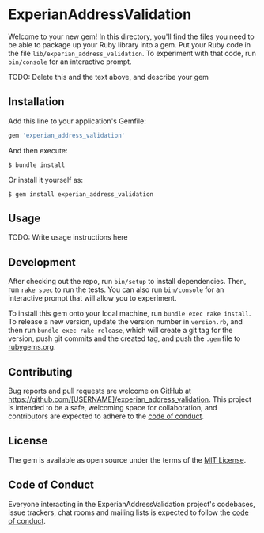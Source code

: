 # ExperianAddressValidation

Welcome to your new gem! In this directory, you'll find the files you need to be able to package up your Ruby library into a gem. Put your Ruby code in the file `lib/experian_address_validation`. To experiment with that code, run `bin/console` for an interactive prompt.

TODO: Delete this and the text above, and describe your gem

## Installation

Add this line to your application's Gemfile:

```ruby
gem 'experian_address_validation'
```

And then execute:

    $ bundle install

Or install it yourself as:

    $ gem install experian_address_validation

## Usage

TODO: Write usage instructions here

## Development

After checking out the repo, run `bin/setup` to install dependencies. Then, run `rake spec` to run the tests. You can also run `bin/console` for an interactive prompt that will allow you to experiment.

To install this gem onto your local machine, run `bundle exec rake install`. To release a new version, update the version number in `version.rb`, and then run `bundle exec rake release`, which will create a git tag for the version, push git commits and the created tag, and push the `.gem` file to [rubygems.org](https://rubygems.org).

## Contributing

Bug reports and pull requests are welcome on GitHub at https://github.com/[USERNAME]/experian_address_validation. This project is intended to be a safe, welcoming space for collaboration, and contributors are expected to adhere to the [code of conduct](https://github.com/[USERNAME]/experian_address_validation/blob/master/CODE_OF_CONDUCT.md).

## License

The gem is available as open source under the terms of the [MIT License](https://opensource.org/licenses/MIT).

## Code of Conduct

Everyone interacting in the ExperianAddressValidation project's codebases, issue trackers, chat rooms and mailing lists is expected to follow the [code of conduct](https://github.com/[USERNAME]/experian_address_validation/blob/master/CODE_OF_CONDUCT.md).
